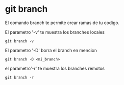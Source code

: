 git branch
==========
El comando branch te permite crear ramas de tu codigo.

El parametro '-v' te muestra los branches locales
```
git branch -v
```

El parametro '-D' borra el branch en mencion
```
git branch -D <mi_branch>
```

el parametro'-r' te muestra los branches remotos
```
git branch -r
```
